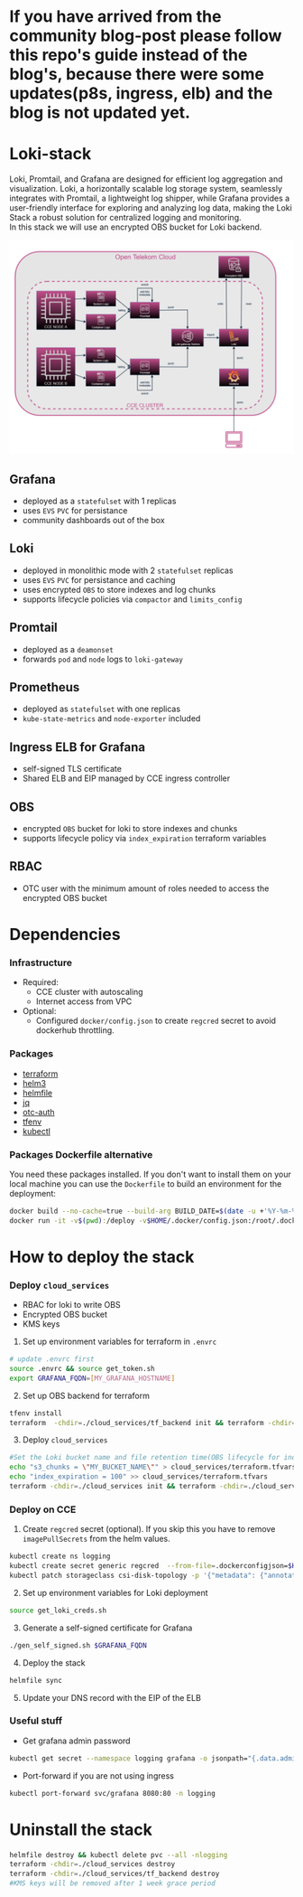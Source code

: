 # If you have arrived from the community blog-post please follow this repo's guide instead of the blog's, because there were some updates(p8s, ingress, elb) and the blog is not updated yet.
# Loki-stack
Loki, Promtail, and Grafana are designed for efficient log aggregation and visualization. Loki, a horizontally scalable log storage system, seamlessly integrates with Promtail, a lightweight log shipper, while Grafana provides a user-friendly interface for exploring and analyzing log data, making the Loki Stack a robust solution for centralized logging and monitoring.  
In this stack we will use an encrypted OBS bucket for Loki backend.

![Image](img/loki-arch-on-otc.png)

## Grafana
- deployed as a `statefulset` with 1 replicas
- uses `EVS` `PVC` for persistance
- community dashboards out of the box

## Loki
- deployed in monolithic mode with 2 `statefulset` replicas
- uses `EVS` `PVC` for persistance and caching
- uses encrypted `OBS` to store indexes and log chunks
- supports lifecycle policies via `compactor` and `limits_config`

## Promtail
- deployed as a `deamonset`
- forwards `pod` and `node` logs to `loki-gateway`

## Prometheus
- deployed as `statefulset` with one replicas
- `kube-state-metrics` and `node-exporter` included

## Ingress ELB for Grafana
- self-signed TLS certificate
- Shared ELB and EIP managed by CCE ingress controller

## OBS
- encrypted `OBS` bucket for loki to store indexes and chunks
- supports lifecycle policy via `index_expiration` terraform variables

## RBAC
- OTC user with the minimum amount of roles needed to access the encrypted OBS bucket

# Dependencies

### Infrastructure
- Required:
  - CCE cluster with autoscaling
  - Internet access from VPC
- Optional:
  - Configured `docker/config.json` to create `regcred` secret to avoid dockerhub throttling.

### Packages
- [terraform](https://developer.hashicorp.com/terraform/tutorials/aws-get-started/install-cli)
- [helm3](https://helm.sh/docs/intro/install/)
- [helmfile](https://helmfile.readthedocs.io/en/latest/#installation)
- [jq](https://jqlang.github.io/jq/download/)
- [otc-auth](https://github.com/iits-consulting/otc-auth)
- [tfenv](https://github.com/tfutils/tfenv)
- [kubectl](https://github.com/kubernetes/kubernetes/blob/master/CHANGELOG/CHANGELOG-1.25.md#client-binaries)

### Packages Dockerfile alternative
You need these packages installed. If you don't want to install them on your local machine you can use the `Dockerfile` to build an environment for the deployment:
```bash
docker build --no-cache=true --build-arg BUILD_DATE=$(date -u +'%Y-%m-%dT%H:%M:%SZ') --tag loki-deployer:latest .
docker run -it -v$(pwd):/deploy -v$HOME/.docker/config.json:/root/.docker/config.json -v$HOME/.kube/config:/root/.kube/config loki-deployer:latest
```


# How to deploy the stack

### Deploy `cloud_services`
- RBAC for loki to write OBS
- Encrypted OBS bucket
- KMS keys

1. Set up environment variables for terraform in `.envrc`
```bash
# update .envrc first
source .envrc && source get_token.sh
export GRAFANA_FQDN=[MY_GRAFANA_HOSTNAME]
```
2. Set up OBS backend for terraform  
```bash
tfenv install
terraform  -chdir=./cloud_services/tf_backend init && terraform -chdir=./cloud_services/tf_backend apply
```
3. Deploy `cloud_services`  
  
```bash
#Set the Loki bucket name and file retention time(OBS lifecycle for indexes) for cloud_services
echo "s3_chunks = \"MY_BUCKET_NAME\"" > cloud_services/terraform.tfvars
echo "index_expiration = 100" >> cloud_services/terraform.tfvars
terraform -chdir=./cloud_services init && terraform -chdir=./cloud_services apply
```  

### Deploy on CCE
1. Create `regcred` secret (optional). If you skip this you have to remove `imagePullSecrets` from the helm values.
```bash
kubectl create ns logging
kubectl create secret generic regcred  --from-file=.dockerconfigjson=$HOME/.docker/config.json --type=kubernetes.io/dockerconfigjson -n logging
kubectl patch storageclass csi-disk-topology -p '{"metadata": {"annotations":{"storageclass.kubernetes.io/is-default-class":"true"}}}'
```
2. Set up environment variables for Loki deployment
```bash
source get_loki_creds.sh
```  
3. Generate a self-signed certificate for Grafana
```bash
./gen_self_signed.sh $GRAFANA_FQDN 
```
4. Deploy the stack
```bash
helmfile sync
```
5. Update your DNS record with the EIP of the ELB

### Useful stuff

- Get grafana admin password
```bash
kubectl get secret --namespace logging grafana -o jsonpath="{.data.admin-password}" | base64 --decode ; echo
```
- Port-forward if you are not using ingress
```bash
kubectl port-forward svc/grafana 8080:80 -n logging
```

# Uninstall the stack
```bash
helmfile destroy && kubectl delete pvc --all -nlogging
terraform -chdir=./cloud_services destroy
terraform -chdir=./cloud_services/tf_backend destroy
#KMS keys will be removed after 1 week grace period
```
